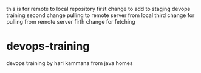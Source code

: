 this is for remote  to local repository 
first change to add to staging devops training 
second change pulling to remote server from local
third change for pulling from remote server
firth change for fetching
# devops-training
devops training  by hari kammana from java homes
